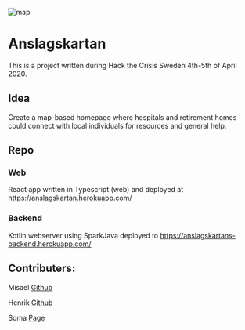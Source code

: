 ![map](https://github.com/heinrisch/billboard-map/blob/master/screenshot.png?raw=true)

# Anslagskartan

This is a project written during Hack the Crisis Sweden 4th-5th of April 2020.


## Idea

Create a map-based homepage where hospitals and retirement homes could connect with local 
individuals for resources and general help.

## Repo

### Web
React app written in Typescript (web) and deployed at https://anslagskartan.herokuapp.com/

### Backend
Kotlin webserver using SparkJava deployed to https://anslagskartans-backend.herokuapp.com/


## Contributers:

Misael [Github](https://github.com/misael86)

Henrik [Github](https://github.com/heinrisch)

Soma [Page](http://somaazad.se/)


